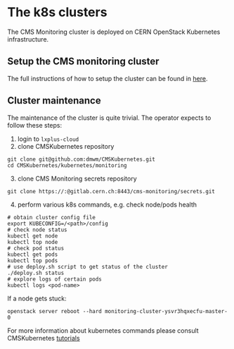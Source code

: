 # The k8s clusters

The CMS Monitoring cluster is deployed on CERN OpenStack Kubernetes infrastructure.

## Setup the CMS monitoring cluster

The full instructions of how to setup the cluster can be found in 
[here](https://github.com/dmwm/CMSKubernetes/tree/master/kubernetes/monitoring/README.md).

## Cluster maintenance

The maintenance of the cluster is quite trivial. The operator expects to follow these steps:
1. login to `lxplus-cloud`
2. clone CMSKubernetes repository
```
git clone git@github.com:dmwm/CMSKubernetes.git
cd CMSKubernetes/kubernetes/monitoring
```
3. clone CMS Monitoring secrets repository
```
git clone https://:@gitlab.cern.ch:8443/cms-monitoring/secrets.git
```
4. perform various k8s commands, e.g. check node/pods health
```
# obtain cluster config file
export KUBECONFIG=/<path>/config
# check node status
kubectl get node
kubectl top node
# check pod status
kubectl get pods
kubectl top pods
# use deploy.sh script to get status of the cluster
./deploy.sh status
# explore logs of certain pods
kubectl logs <pod-name>
```

If a node gets stuck:
```
openstack server reboot --hard monitoring-cluster-ysvr3hqxecfu-master-0 
```

For more information about kubernetes commands please consult CMSKubernetes
[tutorials](https://github.com/dmwm/CMSKubernetes/tree/master/kubernetes/cmsweb/docs)
